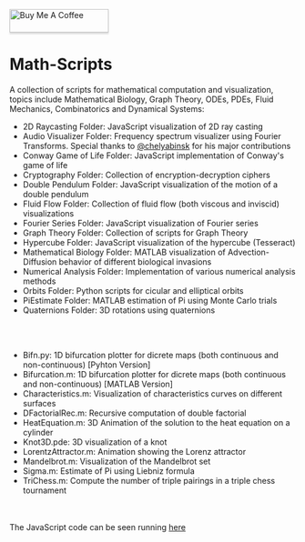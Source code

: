  <a href="https://www.buymeacoffee.com/BambooFlower" target="_blank"><img src="https://www.buymeacoffee.com/assets/img/custom_images/orange_img.png" alt="Buy Me A Coffee" style="height: 41px !important;width: 174px !important;box-shadow: 0px 3px 2px 0px rgba(190, 190, 190, 0.5) !important;-webkit-box-shadow: 0px 3px 2px 0px rgba(190, 190, 190, 0.5) !important;" ></a> 


# Math-Scripts

A collection of scripts for mathematical computation and visualization, topics include Mathematical Biology, Graph Theory, 
ODEs, PDEs, Fluid Mechanics, Combinatorics and Dynamical Systems:

- 2D Raycasting Folder: JavaScript visualization of 2D ray casting
- Audio Visualizer Folder: Frequency spectrum visualizer using Fourier Transforms. Special thanks to [@chelyabinsk](https://github.com/chelyabinsk) for his major contributions
- Conway Game of Life Folder: JavaScript implementation of Conway's game of life
- Cryptography Folder: Collection of encryption-decryption ciphers
- Double Pendulum Folder: JavaScript visualization of the motion of a double pendulum
- Fluid Flow Folder: Collection of fluid flow (both viscous and inviscid) visualizations
- Fourier Series Folder: JavaScript visualization of Fourier series 
- Graph Theory Folder: Collection of scripts for Graph Theory
- Hypercube Folder: JavaScript visualization of the hypercube (Tesseract)
- Mathematical Biology Folder: MATLAB visualization of Advection-Diffusion behavior of different biological invasions 
- Numerical Analysis Folder: Implementation of various numerical analysis methods
- Orbits Folder: Python scripts for cicular and elliptical orbits
- PiEstimate Folder: MATLAB estimation of Pi using Monte Carlo trials
- Quaternions Folder: 3D rotations using quaternions 

<br/><br/>
- Bifn.py: 1D bifurcation plotter for dicrete maps (both continuous and non-continuous) [Pyhton Version]
- Bifurcation.m: 1D bifurcation plotter for dicrete maps (both continuous and non-continuous) [MATLAB Version]
- Characteristics.m: Visualization of characteristics curves on different surfaces
- DFactorialRec.m: Recursive computation of double factorial
- HeatEquation.m: 3D Animation of the solution to the heat equation on a cylinder
- Knot3D.pde: 3D visualization of a knot 
- LorentzAttractor.m: Animation showing the Lorenz attractor 
- Mandelbrot.m: Visualization of the Mandelbrot set
- Sigma.m: Estimate of Pi using Liebniz formula
- TriChess.m: Compute the number of triple pairings in a triple chess tournament

<br/><br/>
The  JavaScript code can be seen running [here](https://bambooflower.github.io/Math-Scripts/)


